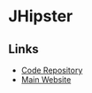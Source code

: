 # JHipster

## Links

- [Code Repository](https://github.com/jhipster/generator-jhipster)
- [Main Website](https://jhipster.tech/)

